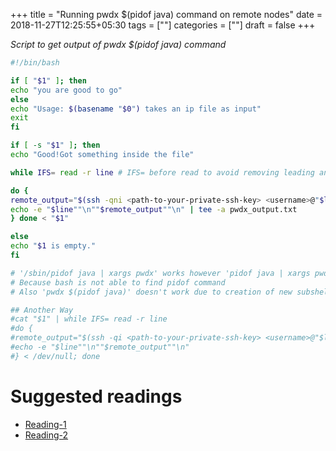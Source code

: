 +++
title = "Running pwdx $(pidof java) command on remote nodes"
date = 2018-11-27T12:25:55+05:30
tags = [""]
categories = [""]
draft = false
+++

*Script to get output of pwdx $(pidof java) command*

```bash
#!/bin/bash

if [ "$1" ]; then
echo "you are good to go"
else
echo "Usage: $(basename "$0") takes an ip file as input"
exit
fi

if [ -s "$1" ]; then
echo "Good!Got something inside the file"

while IFS= read -r line # IFS= before read to avoid removing leading and trailing spaces

do {
remote_output="$(ssh -qni <path-to-your-private-ssh-key> <username>@"$line" "pgrep java | xargs pwdx")"
echo -e "$line""\n""$remote_output""\n" | tee -a pwdx_output.txt
} done < "$1"

else
echo "$1 is empty."
fi
```
```bash
# '/sbin/pidof java | xargs pwdx' works however 'pidof java | xargs pwdx' doesn't. why?
# Because bash is not able to find pidof command
# Also 'pwdx $(pidof java)' doesn't work due to creation of new subshell. HW: do the RCA.

## Another Way
#cat "$1" | while IFS= read -r line
#do {
#remote_output="$(ssh -qi <path-to-your-private-ssh-key> <username>@"$line" "pgrep java | xargs pwdx")"
#echo -e "$line""\n""$remote_output""\n"
#} < /dev/null; done

```
# Suggested readings
* [Reading-1](https://stackoverflow.com/questions/13800225/shell-script-while-read-line-loop-stops-after-the-first-line)
* [Reading-2](https://unix.stackexchange.com/questions/66154/ssh-causes-while-loop-to-stop)
